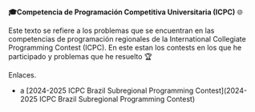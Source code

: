 **🎓Competencia de Programación Competitiva Universitaria (ICPC)** 🌐

Este texto se refiere a los problemas que se encuentran en las competencias de programación regionales de la International Collegiate Programming Contest (ICPC). En este estan los contests en los que he participado y problemas que he resuelto 🏆

Enlaces.
- a [2024-2025 ICPC Brazil Subregional Programming Contest](2024-2025 ICPC Brazil Subregional Programming Contest)